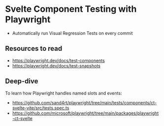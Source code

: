 # Svelte Component Testing with Playwright

- Automatically run Visual Regression Tests on every commit

## Resources to read

- https://playwright.dev/docs/test-components
- https://playwright.dev/docs/test-snapshots

## Deep-dive

To learn how Playwright handles named slots and events: 
- https://github.com/sand4rt/playwright/tree/main/tests/components/ct-svelte-vite/src/tests.spec.ts
- https://github.com/microsoft/playwright/tree/main/packages/playwright-ct-svelte